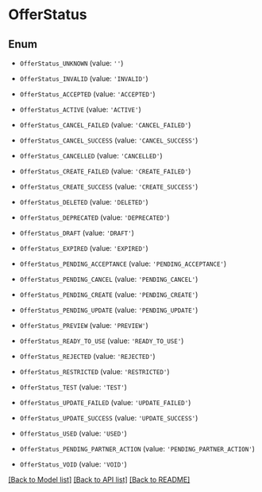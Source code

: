 # OfferStatus


## Enum

* `OfferStatus_UNKNOWN` (value: `''`)

* `OfferStatus_INVALID` (value: `'INVALID'`)

* `OfferStatus_ACCEPTED` (value: `'ACCEPTED'`)

* `OfferStatus_ACTIVE` (value: `'ACTIVE'`)

* `OfferStatus_CANCEL_FAILED` (value: `'CANCEL_FAILED'`)

* `OfferStatus_CANCEL_SUCCESS` (value: `'CANCEL_SUCCESS'`)

* `OfferStatus_CANCELLED` (value: `'CANCELLED'`)

* `OfferStatus_CREATE_FAILED` (value: `'CREATE_FAILED'`)

* `OfferStatus_CREATE_SUCCESS` (value: `'CREATE_SUCCESS'`)

* `OfferStatus_DELETED` (value: `'DELETED'`)

* `OfferStatus_DEPRECATED` (value: `'DEPRECATED'`)

* `OfferStatus_DRAFT` (value: `'DRAFT'`)

* `OfferStatus_EXPIRED` (value: `'EXPIRED'`)

* `OfferStatus_PENDING_ACCEPTANCE` (value: `'PENDING_ACCEPTANCE'`)

* `OfferStatus_PENDING_CANCEL` (value: `'PENDING_CANCEL'`)

* `OfferStatus_PENDING_CREATE` (value: `'PENDING_CREATE'`)

* `OfferStatus_PENDING_UPDATE` (value: `'PENDING_UPDATE'`)

* `OfferStatus_PREVIEW` (value: `'PREVIEW'`)

* `OfferStatus_READY_TO_USE` (value: `'READY_TO_USE'`)

* `OfferStatus_REJECTED` (value: `'REJECTED'`)

* `OfferStatus_RESTRICTED` (value: `'RESTRICTED'`)

* `OfferStatus_TEST` (value: `'TEST'`)

* `OfferStatus_UPDATE_FAILED` (value: `'UPDATE_FAILED'`)

* `OfferStatus_UPDATE_SUCCESS` (value: `'UPDATE_SUCCESS'`)

* `OfferStatus_USED` (value: `'USED'`)

* `OfferStatus_PENDING_PARTNER_ACTION` (value: `'PENDING_PARTNER_ACTION'`)

* `OfferStatus_VOID` (value: `'VOID'`)

[[Back to Model list]](../README.md#documentation-for-models) [[Back to API list]](../README.md#documentation-for-api-endpoints) [[Back to README]](../README.md)



